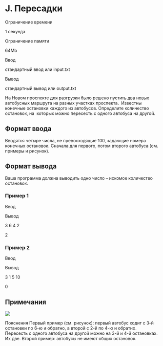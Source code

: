 J. Пересадки
============

Ограничение времени

1 секунда

Ограничение памяти

64Mb

Ввод

стандартный ввод или input.txt

Вывод

стандартный вывод или output.txt

На Новом проспекте для разгрузки было решено пустить два новых автобусных маршрута на разных участках проспекта.  Известны конечные остановки каждого из автобусов. Определите количество остановок, на  которых можно пересесть с одного автобуса на другой.

Формат ввода
------------

Вводятся четыре числа, не превосходящие 100, задающие номера конечных остановок. Сначала для первого, потом второго автобуса (см. примеры и рисунок).

Формат вывода
-------------

Ваша программа должна выводить одно число – искомое количество остановок.  

### Пример 1

Ввод

Вывод

3 6 4 2

2

### Пример 2

Ввод

Вывод

3 1 5 10

0

Примечания
----------

![](/testsys/statement-image?imageId=15dda6ee69af1e04bf0cc95d210a4405491206884d7285458add523d246114eb)

Пояснения Первый пример (см. рисунок): первый автобус ходит с 3-й остановки по 6-ю и обратно, а второй с 2-й по 4-ю и обратно. Пересесть с одного автобуса на другой можно на 3-й и 4-й остановках. Их две. Второй пример: автобусы не имеют общих остановок.